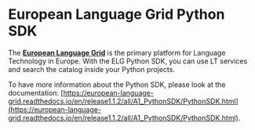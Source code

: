 # European Language Grid Python SDK

The [**European Language Grid**](https://live.european-language-grid.eu/) is the primary platform for Language Technology in Europe. With the ELG Python SDK, you can use LT services and search the catalog inside your Python projects.

To have more information about the Python SDK, please look at the documentation: [https://european-language-grid.readthedocs.io/en/release1.1.2/all/A1_PythonSDK/PythonSDK.html](https://european-language-grid.readthedocs.io/en/release1.1.2/all/A1_PythonSDK/PythonSDK.html).